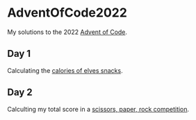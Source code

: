 # AdventOfCode2022

My solutions to the 2022 [Advent of Code](https://adventofcode.com).

## Day 1
Calculating the [calories of elves snacks](https://adventofcode.com/2022/day/1).

## Day 2
Calculting my total score in a [scissors, paper, rock competition](https://adventofcode.com/2022/day/2).
